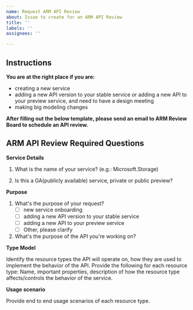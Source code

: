 ```yaml
---
name: Request ARM API Review
about: Issue to create for an ARM API Review
title: ''
labels: ''
assignees: ''

---
```

## Instructions 
**You are at the right place if you are:**
  * creating a new service 
  * adding a new API version to your stable service or adding a new API to your preview service, and need to have a design meeting 
  * making big modeling changes

**After filling out the below template, please send an email to ARM Review Board to schedule an API review. <looking to do this automatically>**

## ARM API Review Required Questions
**Service Details**
1. What is the name of your service? (e.g.: Microsoft.Storage)

2. Is this a GA(publicly available) service, private or public preview? 

**Purpose**
1. What's the purpose of your request?    
      - [ ] new service onboarding 
      - [ ] adding a new API version to your stable service 
      - [ ] adding a new API to your preview service
      - [ ] Other, please clarify 
      
2. What's the purpose of the API you're working on? <might need an example here>

**Type Model**

Identify the resource types the API will operate on, how they are used to implement the behavior of the API. Provide the following for each resource type: Name, important properties, description of how the resource type affects/controls the behavior of the service. <might need an example here>

**Usage scenario**

Provide end to end usage scenarios of each resource type. <might need an example here>


